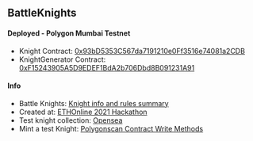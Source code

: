## BattleKnights

#### Deployed - Polygon Mumbai Testnet
- Knight Contract: [0x93bD5353C567da7191210e0Ff3516e74081a2CDB](https://mumbai.polygonscan.com/address/0x93bD5353C567da7191210e0Ff3516e74081a2CDB#code#F19#L1)
- KnightGenerator Contract: [0xF15243905A5D9EDEF1BdA2b706Dbd8B091231A91](https://mumbai.polygonscan.com/address/0xF15243905A5D9EDEF1BdA2b706Dbd8B091231A91#code#F5#L1)

#### Info
- Battle Knights: [Knight info and rules summary](https://github.com/webmodularity/battle-knights/tree/main/hardhat)
- Created at: [ETHOnline 2021 Hackathon](https://showcase.ethglobal.com/ethonline2021/battle-knights)
- Test knight collection: [Opensea](https://testnets.opensea.io/collection/battle-knights)
- Mint a test Knight: [Polygonscan Contract Write Methods](https://mumbai.polygonscan.com/address/0x93bD5353C567da7191210e0Ff3516e74081a2CDB#writeContract)